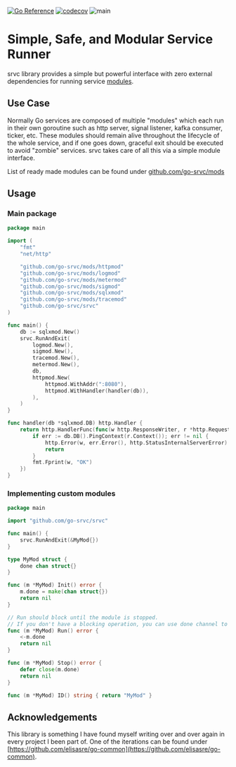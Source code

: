 [![Go Reference](https://pkg.go.dev/badge/github.com/go-srvc/srvc.svg)](https://pkg.go.dev/github.com/go-srvc/srvc) [![codecov](https://codecov.io/github/go-srvc/srvc/graph/badge.svg?token=H3u7Ui9PfC)](https://codecov.io/github/go-srvc/srvc) ![main](https://github.com/go-srvc/srvc/actions/workflows/go.yaml/badge.svg?branch=main)

# Simple, Safe, and Modular Service Runner

srvc library provides a simple but powerful interface with zero external dependencies for running service [modules](https://github.com/go-srvc/mods).

## Use Case

Normally Go services are composed of multiple "modules" which each run in their own goroutine such as http server, signal listener, kafka consumer, ticker, etc. These modules should remain alive throughout the lifecycle of the whole service, and if one goes down, graceful exit should be executed to avoid "zombie" services. srvc takes care of all this via a simple module interface.

List of ready made modules can be found under [github.com/go-srvc/mods](https://github.com/go-srvc/mods)

## Usage

### Main package

```go
package main

import (
	"fmt"
	"net/http"

	"github.com/go-srvc/mods/httpmod"
	"github.com/go-srvc/mods/logmod"
	"github.com/go-srvc/mods/metermod"
	"github.com/go-srvc/mods/sigmod"
	"github.com/go-srvc/mods/sqlxmod"
	"github.com/go-srvc/mods/tracemod"
	"github.com/go-srvc/srvc"
)

func main() {
	db := sqlxmod.New()
	srvc.RunAndExit(
		logmod.New(),
		sigmod.New(),
		tracemod.New(),
		metermod.New(),
		db,
		httpmod.New(
			httpmod.WithAddr(":8080"),
			httpmod.WithHandler(handler(db)),
		),
	)
}

func handler(db *sqlxmod.DB) http.Handler {
	return http.HandlerFunc(func(w http.ResponseWriter, r *http.Request) {
		if err := db.DB().PingContext(r.Context()); err != nil {
			http.Error(w, err.Error(), http.StatusInternalServerError)
			return
		}
		fmt.Fprint(w, "OK")
	})
}
```

### Implementing custom modules

```go
package main

import "github.com/go-srvc/srvc"

func main() {
	srvc.RunAndExit(&MyMod{})
}

type MyMod struct {
	done chan struct{}
}

func (m *MyMod) Init() error {
	m.done = make(chan struct{})
	return nil
}

// Run should block until the module is stopped.
// If you don't have a blocking operation, you can use done channel to block.
func (m *MyMod) Run() error {
	<-m.done
	return nil
}

func (m *MyMod) Stop() error {
	defer close(m.done)
	return nil
}

func (m *MyMod) ID() string { return "MyMod" }
```

## Acknowledgements

This library is something I have found myself writing over and over again in every project I been part of. One of the iterations can be found under [https://github.com/elisasre/go-common](https://github.com/elisasre/go-common).
